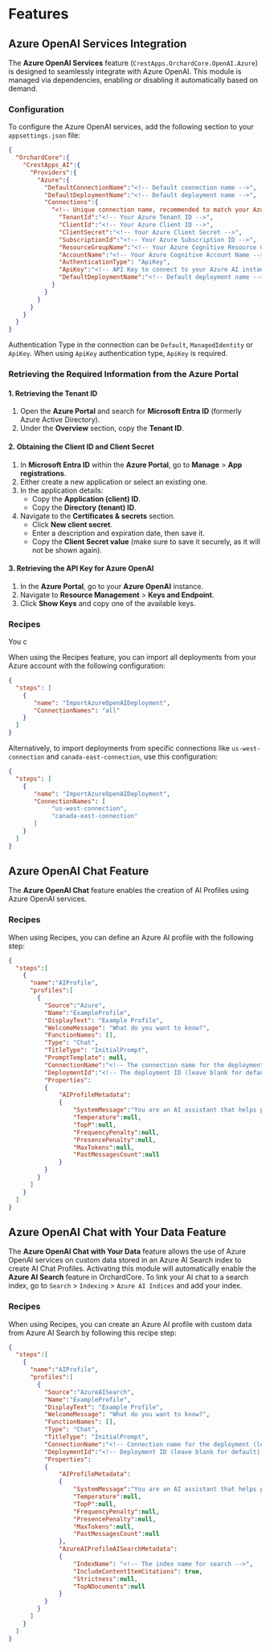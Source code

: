 # Features

## Azure OpenAI Services Integration

The **Azure OpenAI Services** feature (`CrestApps.OrchardCore.OpenAI.Azure`) is designed to seamlessly integrate with Azure OpenAI. This module is managed via dependencies, enabling or disabling it automatically based on demand.

### Configuration

To configure the Azure OpenAI services, add the following section to your `appsettings.json` file:

```json
{
  "OrchardCore":{
    "CrestApps_AI":{
      "Providers":{
        "Azure":{
          "DefaultConnectionName":"<!-- Default connection name -->",
          "DefaultDeploymentName":"<!-- Default deployment name -->",
          "Connections":{
            "<!-- Unique connection name, recommended to match your Azure AccountName -->":{
              "TenantId":"<!-- Your Azure Tenant ID -->",
              "ClientId":"<!-- Your Azure Client ID -->",
              "ClientSecret":"<!-- Your Azure Client Secret -->",
              "SubscriptionId":"<!-- Your Azure Subscription ID -->",
              "ResourceGroupName":"<!-- Your Azure Cognitive Resource Group -->",
              "AccountName":"<!-- Your Azure Cognitive Account Name -->",
              "AuthenticationType": "ApiKey",
              "ApiKey":"<!-- API Key to connect to your Azure AI instance -->",
              "DefaultDeploymentName":"<!-- Default deployment name -->"
            }
          }
        }
      }
    }
  }
}
```

Authentication Type in the connection can be `Default`, `ManagedIdentity` or `ApiKey`. When using `ApiKey` authentication type, `ApiKey` is required.

### Retrieving the Required Information from the Azure Portal

#### 1. Retrieving the Tenant ID
1. Open the **Azure Portal** and search for **Microsoft Entra ID** (formerly Azure Active Directory).
2. Under the **Overview** section, copy the **Tenant ID**.

#### 2. Obtaining the Client ID and Client Secret
1. In **Microsoft Entra ID** within the **Azure Portal**, go to **Manage** > **App registrations**.
2. Either create a new application or select an existing one.
3. In the application details:
   - Copy the **Application (client) ID**.
   - Copy the **Directory (tenant) ID**.
4. Navigate to the **Certificates & secrets** section.
   - Click **New client secret**.
   - Enter a description and expiration date, then save it.
   - Copy the **Client Secret value** (make sure to save it securely, as it will not be shown again).

#### 3. Retrieving the API Key for Azure OpenAI
1. In the **Azure Portal**, go to your **Azure OpenAI** instance.
2. Navigate to **Resource Management** > **Keys and Endpoint**.
3. Click **Show Keys** and copy one of the available keys.

### Recipes

You c

When using the Recipes feature, you can import all deployments from your Azure account with the following configuration:

```json
{
  "steps": [
    {
       "name": "ImportAzureOpenAIDeployment",
       "ConnectionNames": "all"
    }
  ]
}
```

Alternatively, to import deployments from specific connections like `us-west-connection` and `canada-east-connection`, use this configuration:

```json
{
  "steps": [
    {
       "name": "ImportAzureOpenAIDeployment",
       "ConnectionNames": [
            "us-west-connection",
            "canada-east-connection"
       ]
    }
  ]
}
```

## Azure OpenAI Chat Feature

The **Azure OpenAI Chat** feature enables the creation of AI Profiles using Azure OpenAI services.

### Recipes

When using Recipes, you can define an Azure AI profile with the following step:

```json
{
  "steps":[
    {
      "name":"AIProfile",
      "profiles":[
        {
          "Source":"Azure",
          "Name":"ExampleProfile",
          "DisplayText": "Example Profile",
          "WelcomeMessage": "What do you want to know?",
          "FunctionNames": [],
          "Type": "Chat",
          "TitleType": "InitialPrompt",
          "PromptTemplate": null,
          "ConnectionName":"<!-- The connection name for the deployment (leave blank for default) -->",
          "DeploymentId":"<!-- The deployment ID (leave blank for default) -->",
          "Properties": 
          {
              "AIProfileMetadata": 
              {
                  "SystemMessage":"You are an AI assistant that helps people find information.",
                  "Temperature":null,
                  "TopP":null,
                  "FrequencyPenalty":null,
                  "PresencePenalty":null,
                  "MaxTokens":null,
                  "PastMessagesCount":null
              }
          }
        }
      ]
    }
  ]
}
```

## Azure OpenAI Chat with Your Data Feature

The **Azure OpenAI Chat with Your Data** feature allows the use of Azure OpenAI services on custom data stored in an Azure AI Search index to create AI Chat Profiles. Activating this module will automatically enable the **Azure AI Search** feature in OrchardCore. To link your AI chat to a search index, go to `Search` > `Indexing` > `Azure AI Indices` and add your index.

### Recipes

When using Recipes, you can create an Azure AI profile with custom data from Azure AI Search by following this recipe step:

```json
{
  "steps":[
    {
      "name":"AIProfile",
      "profiles":[
        {
          "Source":"AzureAISearch",
          "Name":"ExampleProfile",
          "DisplayText": "Example Profile",
          "WelcomeMessage": "What do you want to know?",
          "FunctionNames": [],
          "Type": "Chat",
          "TitleType": "InitialPrompt",
          "ConnectionName":"<!-- Connection name for the deployment (leave blank for default) -->",
          "DeploymentId":"<!-- Deployment ID (leave blank for default) -->",
          "Properties": 
          {
              "AIProfileMetadata": 
              {
                  "SystemMessage":"You are an AI assistant that helps people find information.",
                  "Temperature":null,
                  "TopP":null,
                  "FrequencyPenalty":null,
                  "PresencePenalty":null,
                  "MaxTokens":null,
                  "PastMessagesCount":null
              },
              "AzureAIProfileAISearchMetadata":
              {
                  "IndexName": "<!-- The index name for search -->",
                  "IncludeContentItemCitations": true,
                  "Strictness":null,
                  "TopNDocuments":null
              }
          }
        }
      ]
    }
  ]
}
```
